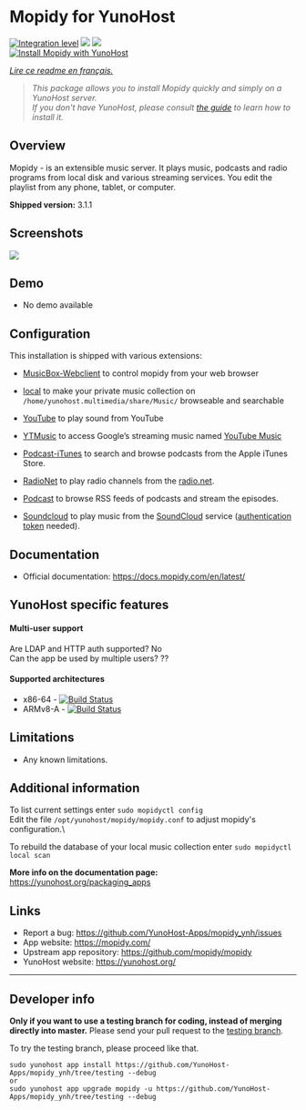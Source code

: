 # Mopidy for YunoHost

[![Integration level](https://dash.yunohost.org/integration/mopidy.svg)](https://dash.yunohost.org/appci/app/mopidy) ![](https://ci-apps.yunohost.org/ci/badges/mopidy.status.svg) ![](https://ci-apps.yunohost.org/ci/badges/mopidy.maintain.svg)  
[![Install Mopidy with YunoHost](https://install-app.yunohost.org/install-with-yunohost.svg)](https://install-app.yunohost.org/?app=mopidy)

*[Lire ce readme en français.](./README_fr.md)*

> *This package allows you to install Mopidy quickly and simply on a YunoHost server.  
If you don't have YunoHost, please consult [the guide](https://yunohost.org/#/install) to learn how to install it.*

## Overview
Mopidy - is an extensible music server.
It plays music, podcasts and radio programs from local disk and various streaming services. You edit the playlist from any phone, tablet, or computer.

**Shipped version:** 3.1.1

## Screenshots

![](sources/extra_files/mopidy_screenshot1.png)
## Demo

* No demo available

## Configuration

This installation is shipped with various extensions:

* [MusicBox-Webclient](https://mopidy.com/ext/musicbox-webclient/) to control mopidy from your web browser

* [local](https://mopidy.com/ext/local/) to make your private music collection on `/home/yunohost.multimedia/share/Music/` browseable and searchable

* [YouTube](https://pypi.org/project/Mopidy-YouTube/) to play sound from YouTube

* [YTMusic](https://music.youtube.com/) to access Google’s streaming music named [YouTube Music](https://music.youtube.com/) 
* [Podcast-iTunes](https://mopidy.com/ext/podcast-itunes/) to search and browse podcasts from the Apple iTunes Store.
* [RadioNet](https://mopidy.com/ext/radionet/) to play radio channels from the [radio.net](https://www.radio.net/).

* [Podcast](https://mopidy.com/ext/podcast/) to browse RSS feeds of podcasts and stream the episodes.

* [Soundcloud](https://pypi.org/project/Mopidy-SoundCloud/) to play music from the [SoundCloud](https://soundcloud.com/) service \([authentication token](https://pypi.org/project/Mopidy-SoundCloud/) needed\).

## Documentation

 * Official documentation: https://docs.mopidy.com/en/latest/

## YunoHost specific features

#### Multi-user support

Are LDAP and HTTP auth supported? No \
Can the app be used by multiple users? ??

#### Supported architectures

* x86-64 - [![Build Status](https://ci-apps.yunohost.org/ci/logs/mopidy%20%28Apps%29.svg)](https://ci-apps.yunohost.org/ci/apps/mopidy/)
* ARMv8-A - [![Build Status](https://ci-apps-arm.yunohost.org/ci/logs/mopidy%20%28Apps%29.svg)](https://ci-apps-arm.yunohost.org/ci/apps/mopidy/)

## Limitations

* Any known limitations.

## Additional information

To list current settings enter `sudo mopidyctl config` \
Edit the file `/opt/yunohost/mopidy/mopidy.conf` to adjust mopidy's configuration.\\

To rebuild the database of your local music collection enter `sudo mopidyctl local scan`

**More info on the documentation page:**  
https://yunohost.org/packaging_apps

## Links

 * Report a bug: https://github.com/YunoHost-Apps/mopidy_ynh/issues
 * App website: https://mopidy.com/
 * Upstream app repository: https://github.com/mopidy/mopidy
 * YunoHost website: https://yunohost.org/

---

## Developer info

**Only if you want to use a testing branch for coding, instead of merging directly into master.**
Please send your pull request to the [testing branch](https://github.com/YunoHost-Apps/mopidy_ynh/tree/testing).

To try the testing branch, please proceed like that.
```
sudo yunohost app install https://github.com/YunoHost-Apps/mopidy_ynh/tree/testing --debug
or
sudo yunohost app upgrade mopidy -u https://github.com/YunoHost-Apps/mopidy_ynh/tree/testing --debug
```
